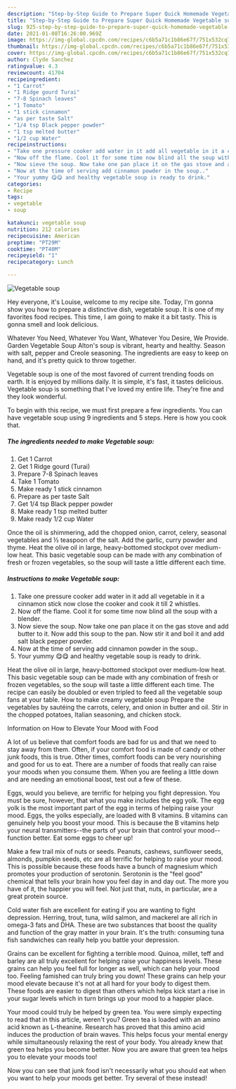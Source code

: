 ```yaml
---
description: "Step-by-Step Guide to Prepare Super Quick Homemade Vegetable soup"
title: "Step-by-Step Guide to Prepare Super Quick Homemade Vegetable soup"
slug: 925-step-by-step-guide-to-prepare-super-quick-homemade-vegetable-soup
date: 2021-01-08T16:26:00.969Z
image: https://img-global.cpcdn.com/recipes/c6b5a71c1b86e67f/751x532cq70/vegetable-soup-recipe-main-photo.jpg
thumbnail: https://img-global.cpcdn.com/recipes/c6b5a71c1b86e67f/751x532cq70/vegetable-soup-recipe-main-photo.jpg
cover: https://img-global.cpcdn.com/recipes/c6b5a71c1b86e67f/751x532cq70/vegetable-soup-recipe-main-photo.jpg
author: Clyde Sanchez
ratingvalue: 4.3
reviewcount: 41704
recipeingredient:
- "1 Carrot"
- "1 Ridge gourd Turai"
- "7-8 Spinach leaves"
- "1 Tomato"
- "1 stick cinnamon"
- "as per taste Salt"
- "1/4 tsp Black pepper powder"
- "1 tsp melted butter"
- "1/2 cup Water"
recipeinstructions:
- "Take one pressure cooker add water in it add all vegetable in it a cinnamon stick now close the cooker and cook it till 2 whistles."
- "Now off the flame. Cool it for some time now blind all the soup with a blender."
- "Now sieve the soup. Now take one pan place it on the gas stove and add butter to it. Now add this soup to the pan. Now stir it and boil it and add salt black pepper powder."
- "Now at the time of serving add cinnamon powder in the soup.."
- "Your yummy 😋😋 and healthy vegetable soup is ready to drink."
categories:
- Recipe
tags:
- vegetable
- soup

katakunci: vegetable soup 
nutrition: 212 calories
recipecuisine: American
preptime: "PT29M"
cooktime: "PT40M"
recipeyield: "1"
recipecategory: Lunch

---
```



![Vegetable soup](https://img-global.cpcdn.com/recipes/c6b5a71c1b86e67f/751x532cq70/vegetable-soup-recipe-main-photo.jpg)

Hey everyone, it's Louise, welcome to my recipe site. Today, I'm gonna show you how to prepare a distinctive dish, vegetable soup. It is one of my favorites food recipes. This time, I am going to make it a bit tasty. This is gonna smell and look delicious.

Whatever You Need, Whatever You Want, Whatever You Desire, We Provide. Garden Vegetable Soup Alton&#39;s soup is vibrant, hearty and healthy. Season with salt, pepper and Creole seasoning. The ingredients are easy to keep on hand, and it&#39;s pretty quick to throw together.

Vegetable soup is one of the most favored of current trending foods on earth. It is enjoyed by millions daily. It is simple, it's fast, it tastes delicious. Vegetable soup is something that I've loved my entire life. They're fine and they look wonderful.


To begin with this recipe, we must first prepare a few ingredients. You can have vegetable soup using 9 ingredients and 5 steps. Here is how you cook that.

<!--inarticleads1-->

##### The ingredients needed to make Vegetable soup:

1. Get 1 Carrot
1. Get 1 Ridge gourd (Turai)
1. Prepare 7-8 Spinach leaves
1. Take 1 Tomato
1. Make ready 1 stick cinnamon
1. Prepare as per taste Salt
1. Get 1/4 tsp Black pepper powder
1. Make ready 1 tsp melted butter
1. Make ready 1/2 cup Water


Once the oil is shimmering, add the chopped onion, carrot, celery, seasonal vegetables and ½ teaspoon of the salt. Add the garlic, curry powder and thyme. Heat the olive oil in large, heavy-bottomed stockpot over medium-low heat. This basic vegetable soup can be made with any combination of fresh or frozen vegetables, so the soup will taste a little different each time. 

<!--inarticleads2-->

##### Instructions to make Vegetable soup:

1. Take one pressure cooker add water in it add all vegetable in it a cinnamon stick now close the cooker and cook it till 2 whistles.
1. Now off the flame. Cool it for some time now blind all the soup with a blender.
1. Now sieve the soup. Now take one pan place it on the gas stove and add butter to it. Now add this soup to the pan. Now stir it and boil it and add salt black pepper powder.
1. Now at the time of serving add cinnamon powder in the soup..
1. Your yummy 😋😋 and healthy vegetable soup is ready to drink.


Heat the olive oil in large, heavy-bottomed stockpot over medium-low heat. This basic vegetable soup can be made with any combination of fresh or frozen vegetables, so the soup will taste a little different each time. The recipe can easily be doubled or even tripled to feed all the vegetable soup fans at your table. How to make creamy vegetable soup Prepare the vegetables by sautéing the carrots, celery, and onion in butter and oil. Stir in the chopped potatoes, Italian seasoning, and chicken stock. 

Information on How to Elevate Your Mood with Food


A lot of us believe that comfort foods are bad for us and that we need to stay away from them. Often, if your comfort food is made of candy or other junk foods, this is true. Other times, comfort foods can be very nourishing and good for us to eat. There are a number of foods that really can raise your moods when you consume them. When you are feeling a little down and are needing an emotional boost, test out a few of these.

Eggs, would you believe, are terrific for helping you fight depression. You must be sure, however, that what you make includes the egg yolk. The egg yolk is the most important part of the egg in terms of helping raise your mood. Eggs, the yolks especially, are loaded with B vitamins. B vitamins can genuinely help you boost your mood. This is because the B vitamins help your neural transmitters--the parts of your brain that control your mood--function better. Eat some eggs to cheer up!

Make a few trail mix of nuts or seeds. Peanuts, cashews, sunflower seeds, almonds, pumpkin seeds, etc are all terrific for helping to raise your mood. This is possible because these foods have a bunch of magnesium which promotes your production of serotonin. Serotonin is the "feel good" chemical that tells your brain how you feel day in and day out. The more you have of it, the happier you will feel. Not just that, nuts, in particular, are a great protein source.

Cold water fish are excellent for eating if you are wanting to fight depression. Herring, trout, tuna, wild salmon, and mackerel are all rich in omega-3 fats and DHA. These are two substances that boost the quality and function of the gray matter in your brain. It's the truth: consuming tuna fish sandwiches can really help you battle your depression. 

Grains can be excellent for fighting a terrible mood. Quinoa, millet, teff and barley are all truly excellent for helping raise your happiness levels. These grains can help you feel full for longer as well, which can help your mood too. Feeling famished can truly bring you down! These grains can help your mood elevate because it's not at all hard for your body to digest them. These foods are easier to digest than others which helps kick start a rise in your sugar levels which in turn brings up your mood to a happier place.

Your mood could truly be helped by green tea. You were simply expecting to read that in this article, weren't you? Green tea is loaded with an amino acid known as L-theanine. Research has proved that this amino acid induces the production of brain waves. This helps focus your mental energy while simultaneously relaxing the rest of your body. You already knew that green tea helps you become better. Now you are aware that green tea helps you to elevate your moods too!

Now you can see that junk food isn't necessarily what you should eat when you want to help your moods get better. Try several of these instead!

